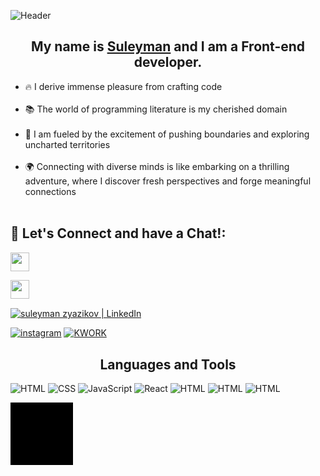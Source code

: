 ![Header](https://capsule-render.vercel.app/api?type=waving&amp;color=gradient&amp;text=Hello%20there!&amp;height=100&amp;section=header)


<h2 align="center" color="#ffd163">My name is <a href="https://t.me/zyazikov" target="_blank">Suleyman</a> and I am a Front-end developer.</h2>

<ul>
  <li>🔥 I derive immense pleasure from crafting code</li>  <br/>
   <li>📚 The world of programming literature is my cherished domain</li><br/>
   <li>🚀 I am fueled by the excitement of pushing boundaries and exploring uncharted territories</li><br/>
   <li>🌍 Connecting with diverse minds is like embarking on a thrilling adventure, where I discover fresh perspectives and forge meaningful connections</li><br/>
</ul>

<h2 color="#ffd163">📡 Let's Connect and have a Chat!:</h2>

<div id="badges">
<a href="https://vk.com/amigo_0" rel="nofollow">
<img align="center" src="https://cdn-icons-png.flaticon.com/512/5968/5968835.png" height="30" width="30" data-canonical-src="https://cdn-icons-png.flaticon.com/512/2504/2504923.png" style="max-width: 100%;" "suleyman zyazikov"></a>

<a href="https://t.me/zyazikov" rel="nofollow"><img align="center" src="https://camo.githubusercontent.com/e141f18b4b199b7809f61735ffded0e0317ca4eaf100adbbcc0491940ca0db40/68747470733a2f2f63646e2d69636f6e732d706e672e666c617469636f6e2e636f6d2f3531322f323530342f323530343934312e706e67" height="30" width="30" data-canonical-src="https://cdn-icons-png.flaticon.com/512/2504/2504941.png" style="max-width: 100%;"></a>
 
  <a href="https://linkedin.com/in/am1g0" rel="nofollow"><img align="center" src="https://camo.githubusercontent.com/9d8fc174cc2998661b92484197c3ee2d5d249f252d85bc10066ae8f663d41713/68747470733a2f2f63646e2d69636f6e732d706e672e666c617469636f6e2e636f6d2f3531322f323530342f323530343932332e706e67" alt="suleyman zyazikov | LinkedIn" height="30" width="30" data-canonical-src="https://cdn-icons-png.flaticon.com/512/2504/2504923.png" style="max-width: 100%;"></a>

</div>







[![instagram](https://img.shields.io/badge/-instagram-090909?style=for-the-badge&logo=instagram&logoColor=4F7DB3)](https://www.instagram.com/suleyman.zyazikov)
[![KWORK](https://img.shields.io/badge/-kwork-090909?style=for-the-badge&logo=kwork&logoColor=4F7DB3)](https://kwork.ru/user/am1g0)

<h2 align="center" color="#ffd163">Languages and Tools</h2>

![HTML](https://img.shields.io/badge/-HTML-090909?style=for-the-badge&logo=html5&logoColor=ffd163)
![CSS](https://img.shields.io/badge/-css-090909?style=for-the-badge&logo=css3&logoColor=ffd163)
![JavaScript](https://img.shields.io/badge/-Javs_Script-090909?style=for-the-badge&logo=javascript&logoColor=ffd163)
 ![React](https://img.shields.io/badge/-React-090909?style=for-the-badge&logo=react&logoColor=ffd163)
![HTML](https://img.shields.io/badge/-GULP-090909?style=for-the-badge&logo=gulp&logoColor=ffd163)
![HTML](https://img.shields.io/badge/-scss-090909?style=for-the-badge&logo=sass&logoColor=ffd163)
![HTML](https://img.shields.io/badge/-bem-090909?style=for-the-badge&logo=bem&logoColor=ffd163)
  
<img src="assets/vader.gif" align="center">
